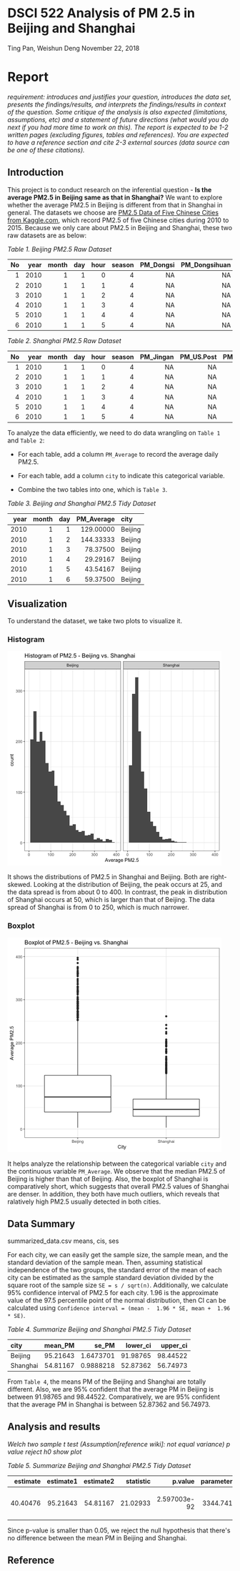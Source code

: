 DSCI 522 Analysis of PM 2.5 in Beijing and Shanghai
================
Ting Pan, Weishun Deng
November 22, 2018

Report
======

*requirement: introduces and justifies your question, introduces the data set, presents the findings/results, and interprets the findings/results in context of the question. Some critique of the analysis is also expected (limitations, assumptions, etc) and a statement of future directions (what would you do next if you had more time to work on this). The report is expected to be 1-2 written pages (excluding figures, tables and references). You are expected to have a reference section and cite 2-3 external sources (data source can be one of these citations).*

Introduction
------------

This project is to conduct research on the inferential question - **Is the average PM2.5 in Beijing same as that in Shanghai?** We want to explore whether the average PM2.5 in Beijing is different from that in Shanghai in general. The datasets we choose are [PM2.5 Data of Five Chinese Cities from Kaggle.com](https://www.kaggle.com/uciml/pm25-data-for-five-chinese-cities), which record PM2.5 of five Chinese cities during 2010 to 2015. Because we only care about PM2.5 in Beijing and Shanghai, these two raw datasets are as below:

*Table 1. Beijing PM2.5 Raw Dataset*

|   No|  year|  month|  day|  hour|  season|  PM\_Dongsi|  PM\_Dongsihuan|  PM\_Nongzhanguan|  PM\_US.Post|  DEWP|  HUMI|  PRES|  TEMP| cbwd |    Iws|  precipitation|  Iprec|
|----:|-----:|------:|----:|-----:|-------:|-----------:|---------------:|-----------------:|------------:|-----:|-----:|-----:|-----:|:-----|------:|--------------:|------:|
|    1|  2010|      1|    1|     0|       4|          NA|              NA|                NA|           NA|   -21|    43|  1021|   -11| NW   |   1.79|              0|      0|
|    2|  2010|      1|    1|     1|       4|          NA|              NA|                NA|           NA|   -21|    47|  1020|   -12| NW   |   4.92|              0|      0|
|    3|  2010|      1|    1|     2|       4|          NA|              NA|                NA|           NA|   -21|    43|  1019|   -11| NW   |   6.71|              0|      0|
|    4|  2010|      1|    1|     3|       4|          NA|              NA|                NA|           NA|   -21|    55|  1019|   -14| NW   |   9.84|              0|      0|
|    5|  2010|      1|    1|     4|       4|          NA|              NA|                NA|           NA|   -20|    51|  1018|   -12| NW   |  12.97|              0|      0|
|    6|  2010|      1|    1|     5|       4|          NA|              NA|                NA|           NA|   -19|    47|  1017|   -10| NW   |  16.10|              0|      0|

*Table 2. Shanghai PM2.5 Raw Dataset*

|   No|  year|  month|  day|  hour|  season|  PM\_Jingan|  PM\_US.Post|  PM\_Xuhui|  DEWP|   HUMI|    PRES|  TEMP| cbwd |  Iws|  precipitation|  Iprec|
|----:|-----:|------:|----:|-----:|-------:|-----------:|------------:|----------:|-----:|------:|-------:|-----:|:-----|----:|--------------:|------:|
|    1|  2010|      1|    1|     0|       4|          NA|           NA|         NA|    -6|  59.48|  1026.1|     1| cv   |    1|              0|      0|
|    2|  2010|      1|    1|     1|       4|          NA|           NA|         NA|    -6|  59.48|  1025.1|     1| SE   |    2|              0|      0|
|    3|  2010|      1|    1|     2|       4|          NA|           NA|         NA|    -7|  59.21|  1025.1|     0| SE   |    4|              0|      0|
|    4|  2010|      1|    1|     3|       4|          NA|           NA|         NA|    -6|  63.94|  1024.0|     0| SE   |    5|              0|      0|
|    5|  2010|      1|    1|     4|       4|          NA|           NA|         NA|    -6|  63.94|  1023.0|     0| SE   |    8|              0|      0|
|    6|  2010|      1|    1|     5|       4|          NA|           NA|         NA|    -7|  59.21|  1023.0|     0| SE   |   11|              0|      0|

To analyze the data efficiently, we need to do data wrangling on `Table 1` and `Table 2`:

-   For each table, add a column `PM_Average` to record the average daily PM2.5.

-   For each table, add a column `city` to indicate this categorical variable.

-   Combine the two tables into one, which is `Table 3`.

*Table 3. Beijing and Shanghai PM2.5 Tidy Dataset*

|  year|  month|  day|  PM\_Average| city    |
|-----:|------:|----:|------------:|:--------|
|  2010|      1|    1|    129.00000| Beijing |
|  2010|      1|    2|    144.33333| Beijing |
|  2010|      1|    3|     78.37500| Beijing |
|  2010|      1|    4|     29.29167| Beijing |
|  2010|      1|    5|     43.54167| Beijing |
|  2010|      1|    6|     59.37500| Beijing |

Visualization
-------------

To understand the dataset, we take two plots to visualize it.

### Histogram

![](../results/histogram.png)

It shows the distributions of PM2.5 in Shanghai and Beijing. Both are right-skewed. Looking at the distribution of Beijing, the peak occurs at 25, and the data spread is from about 0 to 400. In contrast, the peak in distribution of Shanghai occurs at 50, which is larger than that of Beijing. The data spread of Shanghai is from 0 to 250, which is much narrower.

### Boxplot

![](../results/boxplot.png)

It helps analyze the relationship between the categorical variable `city` and the continuous variable `PM_Average`. We observe that the median PM2.5 of Beijing is higher than that of Beijing. Also, the boxplot of Shanghai is comparatively short, which suggests that overall PM2.5 values of Shanghai are denser. In addition, they both have much outliers, which reveals that ralatively high PM2.5 usually detected in both cities.

Data Summary
------------

summarized\_data.csv means, cis, ses

For each city, we can easily get the sample size, the sample mean, and the standard deviation of the sample mean. Then, assuming statistical independence of the two groups, the standard error of the mean of each city can be estimated as the sample standard deviation divided by the square root of the sample size `SE = s / sqrt(n)`. Additionally, we calculate 95% confidence interval of PM2.5 for each city. 1.96 is the approximate value of the 97.5 percentile point of the normal distribution, then CI can be calculated using `Confidence interval = (mean -  1.96 * SE, mean +  1.96 * SE)`.

*Table 4. Summarize Beijing and Shanghai PM2.5 Tidy Dataset*

| city     |  mean\_PM|     se\_PM|  lower\_ci|  upper\_ci|
|:---------|---------:|----------:|----------:|----------:|
| Beijing  |  95.21643|  1.6473701|   91.98765|   98.44522|
| Shanghai |  54.81167|  0.9888218|   52.87362|   56.74973|

From `Table 4`, the means PM of the Beijing and Shanghai are totally different. Also, we are 95% confident that the average PM in Beijing is between 91.98765 and 98.44522. Comparatively, we are 95% confident that the average PM in Shanghai is between 52.87362 and 56.74973.

Analysis and results
--------------------

*Welch two sample t test (Assumption\[reference wiki\]: not equal variance) p value reject h0 show plot*

*Table 5. Summarize Beijing and Shanghai PM2.5 Tidy Dataset*

|  estimate|  estimate1|  estimate2|  statistic|       p.value|  parameter|  conf.low|  conf.high| method                  | alternative |
|---------:|----------:|----------:|----------:|-------------:|----------:|---------:|----------:|:------------------------|:------------|
|  40.40476|   95.21643|   54.81167|   21.02933|  2.597003e-92|   3344.741|  36.63762|   44.17191| Welch Two Sample t-test | two.sided   |

Since p-value is smaller than 0.05, we reject the null hypothesis that there's no difference between the mean PM in Beijing and Shanghai.

Reference
---------
